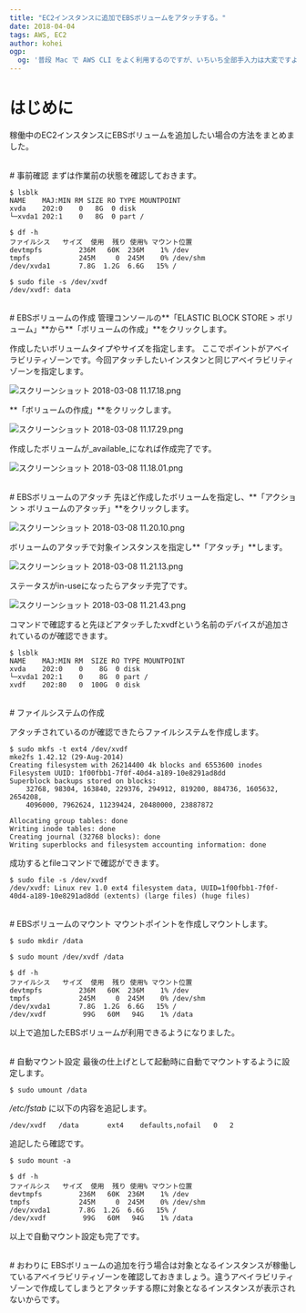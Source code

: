 ```yaml
---
title: "EC2インスタンスに追加でEBSボリュームをアタッチする。"
date: 2018-04-04
tags: AWS, EC2
author: kohei
ogp:
  og: '普段 Mac で AWS CLI をよく利用するのですが、いちいち全部手入力は大変ですよね。。。 そんな時、コマンド補完機能を使えば、Tab キーを使って補完できるのでとても便利です'
---
```


# はじめに
稼働中のEC2インスタンスにEBSボリュームを追加したい場合の方法をまとめました。


<br>
# 事前確認
まずは作業前の状態を確認しておきます。

```bash:lsblk
$ lsblk 
NAME    MAJ:MIN RM SIZE RO TYPE MOUNTPOINT
xvda    202:0    0   8G  0 disk 
└─xvda1 202:1    0   8G  0 part /
```

```bash:df
$ df -h
ファイルシス   サイズ  使用  残り 使用% マウント位置
devtmpfs         236M   60K  236M    1% /dev
tmpfs            245M     0  245M    0% /dev/shm
/dev/xvda1       7.8G  1.2G  6.6G   15% /
```

```bash:file
$ sudo file -s /dev/xvdf 
/dev/xvdf: data
```


<br>
# EBSボリュームの作成
管理コンソールの**「ELASTIC BLOCK STORE > ボリューム」**から**「ボリュームの作成」**をクリックします。

作成したいボリュームタイプやサイズを指定します。
ここでポイントがアベイラビリティゾーンです。今回アタッチしたいインスタンと同じアベイラビリティゾーンを指定します。

![スクリーンショット 2018-03-08 11.17.18.png](https://qiita-image-store.s3.amazonaws.com/0/82090/0478e862-b407-8edc-2823-967ace89d04d.png)

**「ボリュームの作成」**をクリックします。

![スクリーンショット 2018-03-08 11.17.29.png](https://qiita-image-store.s3.amazonaws.com/0/82090/ac1934fe-4169-4c29-da9b-beb739853c55.png)

作成したボリュームが_available_になれば作成完了です。

![スクリーンショット 2018-03-08 11.18.01.png](https://qiita-image-store.s3.amazonaws.com/0/82090/b42e254d-a052-9b01-234e-4b94acfa0876.png)


<br>
# EBSボリュームのアタッチ
先ほど作成したボリュームを指定し、**「アクション > ボリュームのアタッチ」**をクリックします。

![スクリーンショット 2018-03-08 11.20.10.png](https://qiita-image-store.s3.amazonaws.com/0/82090/43d88659-3f15-f3e6-f9f8-ee3201a2a42a.png)

ボリュームのアタッチで対象インスタンスを指定し**「アタッチ」**します。

![スクリーンショット 2018-03-08 11.21.13.png](https://qiita-image-store.s3.amazonaws.com/0/82090/40d23c11-a9a2-23bf-712b-8dff8f65ace1.png)

ステータスがin-useになったらアタッチ完了です。

![スクリーンショット 2018-03-08 11.21.43.png](https://qiita-image-store.s3.amazonaws.com/0/82090/5149ab12-8fb1-cee2-60bf-473246aebd69.png)

コマンドで確認すると先ほどアタッチしたxvdfという名前のデバイスが追加されているのが確認できます。

```bash:lsblk
$ lsblk 
NAME    MAJ:MIN RM  SIZE RO TYPE MOUNTPOINT
xvda    202:0    0    8G  0 disk 
└─xvda1 202:1    0    8G  0 part /
xvdf    202:80   0  100G  0 disk 
```


<br>
# ファイルシステムの作成

アタッチされているのが確認できたらファイルシステムを作成します。

```bash:ファイルシステム作成
$ sudo mkfs -t ext4 /dev/xvdf
mke2fs 1.42.12 (29-Aug-2014)
Creating filesystem with 26214400 4k blocks and 6553600 inodes
Filesystem UUID: 1f00fbb1-7f0f-40d4-a189-10e8291ad8dd
Superblock backups stored on blocks: 
	32768, 98304, 163840, 229376, 294912, 819200, 884736, 1605632, 2654208, 
	4096000, 7962624, 11239424, 20480000, 23887872

Allocating group tables: done                            
Writing inode tables: done                            
Creating journal (32768 blocks): done
Writing superblocks and filesystem accounting information: done   
```

成功するとfileコマンドで確認ができます。

```
$ sudo file -s /dev/xvdf 
/dev/xvdf: Linux rev 1.0 ext4 filesystem data, UUID=1f00fbb1-7f0f-40d4-a189-10e8291ad8dd (extents) (large files) (huge files)
```

<br>
# EBSボリュームのマウント
マウントポイントを作成しマウントします。

```bash:マウントポイント作成
$ sudo mkdir /data
```

```bash:マウント
$ sudo mount /dev/xvdf /data
```

```bash:マウント確認
$ df -h
ファイルシス   サイズ  使用  残り 使用% マウント位置
devtmpfs         236M   60K  236M    1% /dev
tmpfs            245M     0  245M    0% /dev/shm
/dev/xvda1       7.8G  1.2G  6.6G   15% /
/dev/xvdf         99G   60M   94G    1% /data
```

以上で追加したEBSボリュームが利用できるようになりました。


<br>
# 自動マウント設定
最後の仕上げとして起動時に自動でマウントするように設定します。

```bash:アンマウント
$ sudo umount /data
```

_/etc/fstab_ に以下の内容を追記します。

```text:/etc/fstabに追加
/dev/xvdf   /data       ext4    defaults,nofail   0   2
```

追記したら確認です。

```bash:マウント
$ sudo mount -a
```

```bash:マウント確認
$ df -h
ファイルシス   サイズ  使用  残り 使用% マウント位置
devtmpfs         236M   60K  236M    1% /dev
tmpfs            245M     0  245M    0% /dev/shm
/dev/xvda1       7.8G  1.2G  6.6G   15% /
/dev/xvdf         99G   60M   94G    1% /data
```

以上で自動マウント設定も完了です。


<br>
# おわりに
EBSボリュームの追加を行う場合は対象となるインスタンスが稼働しているアベイラビリティゾーンを確認しておきましょう。違うアベイラビリティゾーンで作成してしまうとアタッチする際に対象となるインスタンスが表示されないからです。


